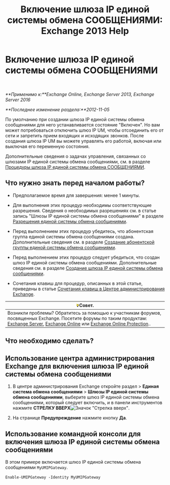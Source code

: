 ﻿---
title: 'Включение шлюза IP единой системы обмена СООБЩЕНИЯМИ: Exchange 2013 Help'
TOCTitle: Включение шлюза IP единой системы обмена СООБЩЕНИЯМИ
ms:assetid: 2706ae06-c45d-41b7-abbe-378a9fca104a
ms:mtpsurl: https://technet.microsoft.com/ru-ru/library/Aa996857(v=EXCHG.150)
ms:contentKeyID: 50487649
ms.date: 05/22/2018
mtps_version: v=EXCHG.150
ms.translationtype: MT
---

# Включение шлюза IP единой системы обмена СООБЩЕНИЯМИ

 

_**Применимо к:**Exchange Online, Exchange Server 2013, Exchange Server 2016_

_**Последнее изменение раздела:**2012-11-05_

По умолчанию при создании шлюза IP единой системы обмена сообщениями для него устанавливается состояние "Включен". Но вам может потребоваться отключить шлюз IP UM, чтобы отсоединить его от сети и запретить прием входящих и исходящих звонков. После создания шлюза IP UM вы можете управлять его работой, включая или выключая его переменную состояния.

Дополнительные сведения о задачах управления, связанных со шлюзами IP единой системы обмена сообщениями, см. в разделе [Процедуры шлюза IP единой системы обмена СООБЩЕНИЯМИ](um-ip-gateway-procedures-exchange-2013-help.md).

## Что нужно знать перед началом работы?

  - Предполагаемое время для завершения: менее 1 минуты.

  - Для выполнения этих процедур необходимы соответствующие разрешения. Сведения о необходимых разрешениях см. в статье запись "Шлюзы IP единой системы обмена сообщениями" в разделе [Разрешения единой системы обмена сообщениями](unified-messaging-permissions-exchange-2013-help.md).

  - Перед выполнением этих процедур убедитесь, что абонентская группа единой системы обмена сообщениями создана. Дополнительные сведения см. в разделе [Создание абонентской группы единой системы обмена сообщениями](create-a-um-dial-plan-exchange-2013-help.md).

  - Перед выполнением этих процедур следует убедиться, что создан шлюз IP единой системы обмена сообщениями. Дополнительные сведения см. в разделе [Создание шлюза IP единой системы обмена сообщениями](create-a-um-ip-gateway-exchange-2013-help.md).

  - Сочетания клавиш для процедур, описанных в этой статье, приведены в статье [Сочетания клавиш в Центре администрирования Exchange](keyboard-shortcuts-in-the-exchange-admin-center-exchange-online-protection-help.md).

<table>
<thead>
<tr class="header">
<th><img src="images/Bb124558.tip(EXCHG.150).gif" title="Совет" alt="Совет" />Совет.</th>
</tr>
</thead>
<tbody>
<tr class="odd">
<td>Возникли проблемы? Обратитесь за помощью к участникам форумов, посвященных Exchange. Посетите форумы по таким продуктам: <a href="https://go.microsoft.com/fwlink/p/?linkid=60612">Exchange Server</a>, <a href="https://go.microsoft.com/fwlink/p/?linkid=267542">Exchange Online</a> или <a href="https://go.microsoft.com/fwlink/p/?linkid=285351">Exchange Online Protection</a>..</td>
</tr>
</tbody>
</table>


## Что необходимо сделать?

## Использование центра администрирования Exchange для включения шлюза IP единой системы обмена сообщениями

1.  В центре администрирования Exchange откройте раздел \> **Единая система обмена сообщениями** \> **Шлюзы IP единой системы обмена сообщениями**, выберите шлюз IP единой системы обмена сообщениями, который следует включить, и в панели инструментов нажмите **СТРЕЛКУ ВВЕРХ**![Значок "Стрелка вверх"](images/JJ150576.1732c727-328b-4a1a-b84d-6d7252c7dcab(EXCHG.150).gif "Значок \"Стрелка вверх\"").

2.  На странице **Предупреждение** нажмите кнопку **Да**.

## Использование командной консоли для включения шлюза IP единой системы обмена сообщениями

В этом примере включается шлюз IP единой системы обмена сообщениями `MyUMIPGateway`.

    Enable-UMIPGateway -Identity MyUMIPGateway

